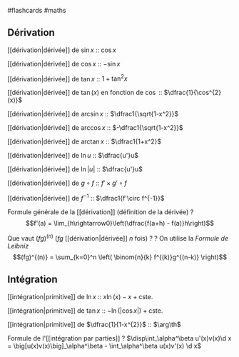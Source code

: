 #flashcards #maths

## Dérivation

[[dérivation|dérivée]] de $\sin x$ :: $\cos x$
<!--SR:!2022-11-19,107,272-->
[[dérivation|dérivée]] de $\cos x$ :: $-\sin x$
<!--SR:!2022-08-22,55,310-->
[[dérivation|dérivée]] de $\tan x$ :: $1 + \tan^2 x$
<!--SR:!2022-08-20,53,292-->
[[dérivation|dérivée]] de $\tan(x)$ en fonction de $\cos$ :: $\dfrac{1}{\cos^{2}(x)}$
<!--SR:!2022-09-03,47,260-->
[[dérivation|dérivée]] de $\arcsin x$ :: $\dfrac1{\sqrt{1-x^2}}$
<!--SR:!2022-10-01,69,252-->
[[dérivation|dérivée]] de $\arccos x$ :: $-\dfrac1{\sqrt{1-x^2}}$
<!--SR:!2022-09-29,67,252-->
[[dérivation|dérivée]] de $\arctan x$ :: $\dfrac1{1+x^2}$
<!--SR:!2022-08-18,14,230-->

[[dérivation|dérivée]] de $\ln u$ :: $\dfrac{u'}u$
<!--SR:!2022-09-12,72,312-->
[[dérivation|dérivée]] de $\ln |u|$ :: $\dfrac{u'}u$
<!--SR:!2022-08-19,52,292-->
[[dérivation|dérivée]] de $g\circ f$ :: $f'\times g'\circ f$
<!--SR:!2022-09-07,51,232-->
[[dérivation|dérivée]] de $f^{-1}$ :: $\dfrac1{f'\circ f^{-1}}$
<!--SR:!2022-08-29,61,312-->


Formule générale de la [[dérivation]]
(définition de la dérivée)
?
$$f'(a) = \lim_{h\rightarrow0}\left(\dfrac{f(a+h) - f(a)}h\right)$$
<!--SR:!2022-09-15,59,252-->


Que vaut $(fg)^{(n)}$ ($fg$ [[dérivation|dérivée]] $n$ fois) ?
?
On utilise la _Formule de Leibniz_
$$(fg)^{(n)} = \sum_{k=0}^n \left( \binom{n}{k} f^{(k)}g^{(n-k)} \right)$$
<!--SR:!2022-12-07,123,292-->


## Intégration

[[intégration|primitive]] de $\ln x$ :: $x\ln(x) - x + \text{cste.}$
<!--SR:!2022-08-20,8,227-->
[[intégration|primitive]] de $\tan x$ :: $-\ln(|\cos x|) + \text{cste.}$ 
<!--SR:!2022-08-17,5,207-->
[[intégration|primitive]] de $\dfrac{1}{1-x^{2}}$ :: $\arg\th$
<!--SR:!2022-08-13,1,243-->


Formule de l'[[intégration par parties]]
?
$\disp\int_\alpha^\beta u'(x)v(x)\d x = \big[u(x)v(x)\big]_\alpha^\beta - \int_\alpha^\beta u(x)v'(x) \d x$
<!--SR:!2022-08-24,57,312-->




